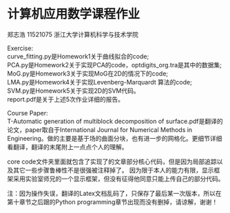# 计算机应用数学课程作业   
郑志浩 11521075 浙江大学计算机科学与技术学院   
   
Exercise:   
curve_fitting.py是Homework1关于曲线拟合的code;   
PCA.py是Homework2关于实现PCA的code，optdigits_org.tra是其中的数据集;   
MoG.py是Homework3关于实现MoG在2D的情况下的code;    
LMA.py是Homework4关于实现Levenberg-Marquardt 算法的code;    
SVM.py是Homework5关于实现2D的SVM代码。   
report.pdf是关于上述5次作业详细的报告。    
  
Course Paper:  
T-Automatic generation of multiblock decomposition of surface.pdf是翻译的论文，paper取自于International Journal for Numerical Methods in Engineering。做的主要是基于场的曲面分块，也有进一步的网格化。更细节详细看翻译，翻译的末尾附上一点点个人的理解。

core code文件夹里面就包含了实现了的文章部分核心代码，但是因为局部追踪以及其它一些步骤鲁棒性不是很强被注释掉了。
因为限于本人的能力有限，显示框架采用实验室师兄的一个显示框架，但没有征得他同意只能上传自己的部分代码。

注：因为操作失误，翻译的Latex文档乱码了，只保存了最后某一次版本，所以在第十章节之后跟的Python programming章节出现而没有删掉，请谅解，谢谢！
